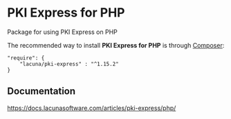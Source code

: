 # PKI Express for PHP

Package for using PKI Express on PHP

The recommended way to install **PKI Express for PHP** is through [Composer](http://getcomposer.org):

    "require": {
        "lacuna/pki-express" : "^1.15.2"
    }

## Documentation

https://docs.lacunasoftware.com/articles/pki-express/php/
